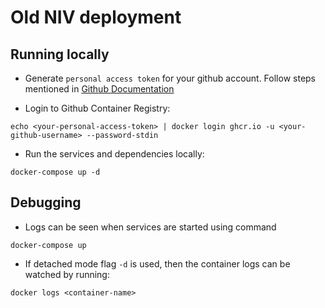 # Old NIV deployment

## Running locally

 - Generate `personal access token` for your github account. Follow steps mentioned in [Github Documentation](https://docs.github.com/en/enterprise-server@3.4/authentication/keeping-your-account-and-data-secure/managing-your-personal-access-tokens)

 - Login to Github Container Registry:

 ```
 echo <your-personal-access-token> | docker login ghcr.io -u <your-github-username> --password-stdin

 ```

 - Run the services and dependencies locally:

 ```
 docker-compose up -d
 ```


## Debugging

 - Logs can be seen when services are started using command

 ```
 docker-compose up
 ```

 - If detached mode flag `-d` is used, then the container logs can be watched by running:

 ```
 docker logs <container-name>
 ```
